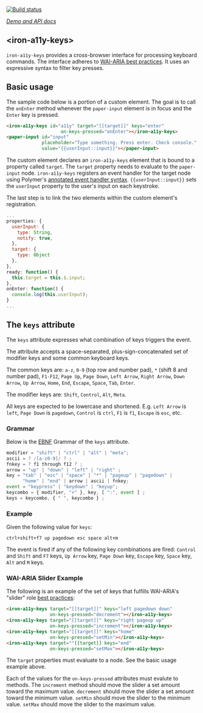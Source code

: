 [![Build status](https://travis-ci.org/PolymerElements/iron-a11y-keys.svg?branch=master)](https://travis-ci.org/PolymerElements/iron-a11y-keys)

_[Demo and API docs](https://elements.polymer-project.org/elements/iron-a11y-keys)_

## &lt;iron-a11y-keys&gt;

`iron-a11y-keys` provides a cross-browser interface for processing
keyboard commands. The interface adheres to [WAI-ARIA best
practices](http://www.w3.org/TR/wai-aria-practices/#kbd_general_binding).
It uses an expressive syntax to filter key presses.

## Basic usage

The sample code below is a portion of a custom element. The goal is to call
the `onEnter` method whenever the `paper-input` element is in focus and
the `Enter` key is pressed.

```html
<iron-a11y-keys id="a11y" target="[[target]]" keys="enter"
                    on-keys-pressed="onEnter"></iron-a11y-keys>
<paper-input id="input"
             placeholder="Type something. Press enter. Check console."
             value="{{userInput::input}}"></paper-input>
```

The custom element declares an `iron-a11y-keys` element that is bound to a
property called `target`. The `target` property
needs to evaluate to the `paper-input` node. `iron-a11y-keys` registers
an event handler for the target node using Polymer's [annotated event handler
syntax](https://www.polymer-project.org/1.0/docs/devguide/events.html#annotated-listeners). `{{userInput::input}}` sets the `userInput` property to the
user's input on each keystroke.

The last step is to link the two elements within the custom element's
registration.

```javascript
...
properties: {
  userInput: {
    type: String,
    notify: true,
  },
  target: {
    type: Object
  },
},
ready: function() {
  this.target = this.$.input;
},
onEnter: function() {
  console.log(this.userInput);
}
...
```

## The `keys` attribute

The `keys` attribute expresses what combination of keys triggers the event.

The attribute accepts a space-separated, plus-sign-concatenated
set of modifier keys and some common keyboard keys.

The common keys are: `a-z`, `0-9` (top row and number pad), `*` (shift 8 and
number pad), `F1-F12`, `Page Up`, `Page Down`, `Left Arrow`, `Right Arrow`,
`Down Arrow`, `Up Arrow`, `Home`, `End`, `Escape`, `Space`, `Tab`, `Enter`.

The modifier keys are: `Shift`, `Control`, `Alt`, `Meta`.

All keys are expected to be lowercase and shortened. E.g.
`Left Arrow` is `left`, `Page Down` is `pagedown`, `Control` is `ctrl`,
`F1` is `f1`, `Escape` is `esc`, etc.

### Grammar

Below is the [EBNF](http://en.wikipedia.org/wiki/Extended_Backus%E2%80%93Naur_Form)
Grammar of the `keys` attribute.

```javascript
modifier = "shift" | "ctrl" | "alt" | "meta";
ascii = ? /[a-z0-9]/ ? ;
fnkey = ? f1 through f12 ? ;
arrow = "up" | "down" | "left" | "right" ;
key = "tab" | "esc" | "space" | "*" | "pageup" | "pagedown" |
      "home" | "end" | arrow | ascii | fnkey;
event = "keypress" | "keydown" | "keyup";
keycombo = { modifier, "+" }, key, [ ":", event ] ;
keys = keycombo, { " ", keycombo } ;
```

### Example

Given the following value for `keys`:

`ctrl+shift+f7 up pagedown esc space alt+m`

The event is fired if any of the following key combinations are fired:
`Control` and `Shift` and `F7` keys, `Up Arrow` key, `Page Down` key,
`Escape` key, `Space` key, `Alt` and `M` keys.

### WAI-ARIA Slider Example

The following is an example of the set of keys that fulfills WAI-ARIA's
"slider" role [best
practices](http://www.w3.org/TR/wai-aria-practices/#slider):

```html
<iron-a11y-keys target="[[target]]" keys="left pagedown down"
                on-keys-pressed="decrement"></iron-a11y-keys>
<iron-a11y-keys target="[[target]]" keys="right pageup up"
                on-keys-pressed="increment"></iron-a11y-keys>
<iron-a11y-keys target="[[target]]" keys="home"
                on-keys-pressed="setMin"></iron-a11y-keys>
<iron-a11y-keys target=""[[target]] keys="end"
                on-keys-pressed="setMax"></iron-a11y-keys>
```

The `target` properties must evaluate to a node. See the basic usage
example above.

Each of the values for the `on-keys-pressed` attributes must evalute
to methods. The `increment` method should move the slider a set amount
toward the maximum value. `decrement` should move the slider a set amount
toward the minimum value. `setMin` should move the slider to the minimum
value. `setMax` should move the slider to the maximum value.

